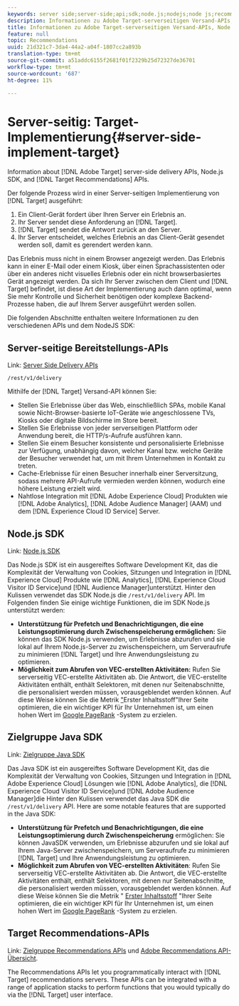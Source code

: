 ```yaml
---
keywords: server side;server-side;api;sdk;node.js;nodejs;node js;recommendations api;api:apis
description: Informationen zu Adobe Target-serverseitigen Versand-APIs, Node.js-SDK und Zielgruppe-Recommendations-APIs.
title: Informationen zu Adobe Target-serverseitigen Versand-APIs, Node.js-SDK und Zielgruppe-Recommendations-APIs.
feature: null
topic: Recommendations
uuid: 21d321c7-3da4-44a2-a04f-1807cc2a893b
translation-type: tm+mt
source-git-commit: a51addc6155f2681f01f2329b25d72327de36701
workflow-type: tm+mt
source-wordcount: '687'
ht-degree: 11%

---
```



# Server-seitig: Target-Implementierung{#server-side-implement-target}

Information about [!DNL Adobe Target] server-side delivery APIs, Node.js SDK, and [!DNL Target Recommendations] APIs.

Der folgende Prozess wird in einer Server-seitigen Implementierung von [!DNL Target] ausgeführt:

1. Ein Client-Gerät fordert über Ihren Server ein Erlebnis an.
1. Ihr Server sendet diese Anforderung an [!DNL Target].
1. [!DNL Target] sendet die Antwort zurück an den Server.
1. Ihr Server entscheidet, welches Erlebnis an das Client-Gerät gesendet werden soll, damit es gerendert werden kann.

Das Erlebnis muss nicht in einem Browser angezeigt werden. Das Erlebnis kann in einer E-Mail oder einem Kiosk, über einen Sprachassistenten oder über ein anderes nicht visuelles Erlebnis oder ein nicht browserbasiertes Gerät angezeigt werden. Da sich Ihr Server zwischen dem Client und [!DNL Target] befindet, ist diese Art der Implementierung auch dann optimal, wenn Sie mehr Kontrolle und Sicherheit benötigen oder komplexe Backend-Prozesse haben, die auf Ihrem Server ausgeführt werden sollen.

Die folgenden Abschnitte enthalten weitere Informationen zu den verschiedenen APIs und dem NodeJS SDK:

## Server-seitige Bereitstellungs-APIs

Link: [Server Side Delivery APIs](https://developers.adobetarget.com/api/delivery-api/)

`/rest/v1/delivery`

Mithilfe der [!DNL Target] Versand-API können Sie:

* Stellen Sie Erlebnisse über das Web, einschließlich SPAs, mobile Kanal sowie Nicht-Browser-basierte IoT-Geräte wie angeschlossene TVs, Kiosks oder digitale Bildschirme im Store bereit.
* Stellen Sie Erlebnisse von jeder serverseitigen Plattform oder Anwendung bereit, die HTTP/s-Aufrufe ausführen kann.
* Stellen Sie einem Besucher konsistente und personalisierte Erlebnisse zur Verfügung, unabhängig davon, welcher Kanal bzw. welche Geräte der Besucher verwendet hat, um mit Ihrem Unternehmen in Kontakt zu treten.
* Cache-Erlebnisse für einen Besucher innerhalb einer Serversitzung, sodass mehrere API-Aufrufe vermieden werden können, wodurch eine höhere Leistung erzielt wird.
* Nahtlose Integration mit [!DNL Adobe Experience Cloud] Produkten wie [!DNL Adobe Analytics], [!DNL Adobe Audience Manager] (AAM) und dem [!DNL Experience Cloud ID Service] Server.

## Node.js SDK

Link: [Node.js SDK](https://github.com/adobe/target-nodejs-sdk)

Das Node.js SDK ist ein ausgereiftes Software Development Kit, das die Komplexität der Verwaltung von Cookies, Sitzungen und Integration in [!DNL Experience Cloud] Produkte wie [!DNL Analytics], [!DNL Experience Cloud Visitor ID Service]und [!DNL Audience Manager]unterstützt. Hinter den Kulissen verwendet das SDK Node.js die `/rest/v1/delivery` API. Im Folgenden finden Sie einige wichtige Funktionen, die im SDK Node.js unterstützt werden:

* **Unterstützung für Prefetch und Benachrichtigungen, die eine Leistungsoptimierung durch Zwischenspeicherung ermöglichen:** Sie können das SDK Node.js verwenden, um Erlebnisse abzurufen und sie lokal auf Ihrem Node.js-Server zu zwischenspeichern, um Serveraufrufe zu minimieren [!DNL Target] und Ihre Anwendungsleistung zu optimieren.
* **Möglichkeit zum Abrufen von VEC-erstellten Aktivitäten:** Rufen Sie serverseitig VEC-erstellte Aktivitäten ab. Die Antwort, die VEC-erstellte Aktivitäten enthält, enthält Selektoren, mit denen nur Seitenabschnitte, die personalisiert werden müssen, vorausgeblendet werden können. Auf diese Weise können Sie die Metrik [&quot;](https://developers.google.com/web/fundamentals/performance/user-centric-performance-metrics.html)Erster Inhaltsstoff&quot;Ihrer Seite optimieren, die ein wichtiger KPI für Ihr Unternehmen ist, um einen hohen Wert im [Google PageRank](https://en.wikipedia.org/wiki/PageRank) -System zu erzielen.

## Zielgruppe Java SDK

Link: [Zielgruppe Java SDK](https://github.com/adobe/target-java-sdk)

Das Java SDK ist ein ausgereiftes Software Development Kit, das die Komplexität der Verwaltung von Cookies, Sitzungen und Integration in [!DNL Adobe Experience Cloud] Lösungen wie [!DNL Adobe Analytics], die [!DNL Experience Cloud Visitor ID Service]und [!DNL Adobe Audience Manager]die Hinter den Kulissen verwendet das Java SDK die `/rest/v1/delivery` API. Here are some notable features that are supported in the Java SDK:

* **Unterstützung für Prefetch und Benachrichtigungen, die eine Leistungsoptimierung durch Zwischenspeicherung** ermöglichen: Sie können JavaSDK verwenden, um Erlebnisse abzurufen und sie lokal auf Ihrem Java-Server zwischenspeichern, um Serveraufrufe zu minimieren [!DNL Target] und Ihre Anwendungsleistung zu optimieren.
* **Möglichkeit zum Abrufen von VEC-erstellten Aktivitäten**: Rufen Sie serverseitig VEC-erstellte Aktivitäten ab. Die Antwort, die VEC-erstellte Aktivitäten enthält, enthält Selektoren, mit denen nur Seitenabschnitte, die personalisiert werden müssen, vorausgeblendet werden können. Auf diese Weise können Sie die Metrik &quot; [Erster Inhaltsstoff](https://developers.google.com/web/fundamentals/performance/user-centric-performance-metrics.html) &quot;Ihrer Seite optimieren, die ein wichtiger KPI für Ihr Unternehmen ist, um einen hohen Wert im [Google PageRank](https://en.wikipedia.org/wiki/PageRank) -System zu erzielen.

## Target Recommendations-APIs

Link: [Zielgruppe Recommendations APIs](https://developers.adobetarget.com/api/recommendations) und [Adobe Recommendations API-Übersicht](https://docs.adobe.com/content/help/en/target-learn/recommendations-api-tutorial/recs-api-overview.html).

The Recommendations APIs let you programmatically interact with [!DNL Target] recommendations servers. These APIs can be integrated with a range of application stacks to perform functions that you would typically do via the [!DNL Target] user interface.
